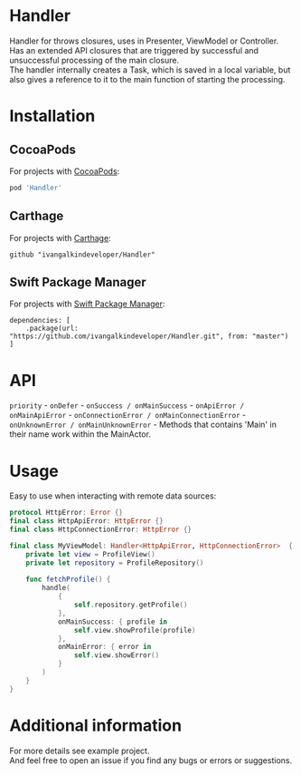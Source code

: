 # Handler
Handler for throws closures, uses in Presenter, ViewModel or Controller.\
Has an extended API closures that are triggered by successful and unsuccessful processing of the main closure.\
The handler internally creates a Task, which is saved in a local variable, but also gives a reference to it to the main function of starting the processing.

# Installation
## CocoaPods
For projects with [CocoaPods](https://cocoapods.org):
```ruby
pod 'Handler'
```
## Carthage
For projects with [Carthage](https://github.com/Carthage/Carthage):
```
github "ivangalkindeveloper/Handler"
```
## Swift Package Manager
For projects with [Swift Package Manager](https://github.com/apple/swift-package-manager):
```
dependencies: [
    .package(url: "https://github.com/ivangalkindeveloper/Handler.git", from: "master")
]
```

# API
```priority``` - 
```onDefer``` - 
```onSuccess / onMainSuccess``` - 
```onApiError / onMainApiError``` - 
```onConnectionError / onMainConnectionError``` - 
```onUnknownError / onMainUnknownError``` - 
Methods that contains 'Main' in their name work within the MainActor.

# Usage
Easy to use when interacting with remote data sources:
```swift
protocol HttpError: Error {}
final class HttpApiError: HttpError {}
final class HttpConnectionError: HttpError {}

final class MyViewModel: Handler<HttpApiError, HttpConnectionError>  {
    private let view = ProfileView()
    private let repository = ProfileRepository()
    
    func fetchProfile() {
        handle(
            {
                self.repository.getProfile()
            },
            onMainSuccess: { profile in
                self.view.showProfile(profile)
            },
            onMainError: { error in
                self.view.showError()
            }
        )
    }
}
```

# Additional information
For more details see example project.\
And feel free to open an issue if you find any bugs or errors or suggestions.
